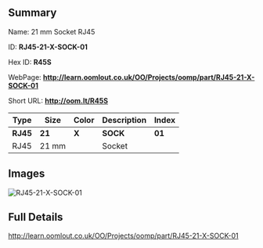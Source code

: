 

## Summary
 
Name:  21 mm Socket RJ45 

ID: __RJ45-21-X-SOCK-01__

Hex ID: __R45S__

WebPage: __http://learn.oomlout.co.uk/OO/Projects/oomp/part/RJ45-21-X-SOCK-01__

Short URL: __http://oom.lt/R45S__


| Type   | Size   | Color   | Description   | Index   |    
| ----- | ------   | ------   | -----   | ----   |    
| __RJ45__   					| __21__   					| __X__    						| __SOCK__    					| __01__ |    
| RJ45		| 21 mm	| 		| Socket	| 	|

## Images
![RJ45-21-X-SOCK-01](http://oomlout.com/oomp-gen/parts/RJ45-21-X-SOCK-01/RJ45-21-X-SOCK-01_420.jpg)

## Full Details

 http://learn.oomlout.co.uk/OO/Projects/oomp/part/RJ45-21-X-SOCK-01

